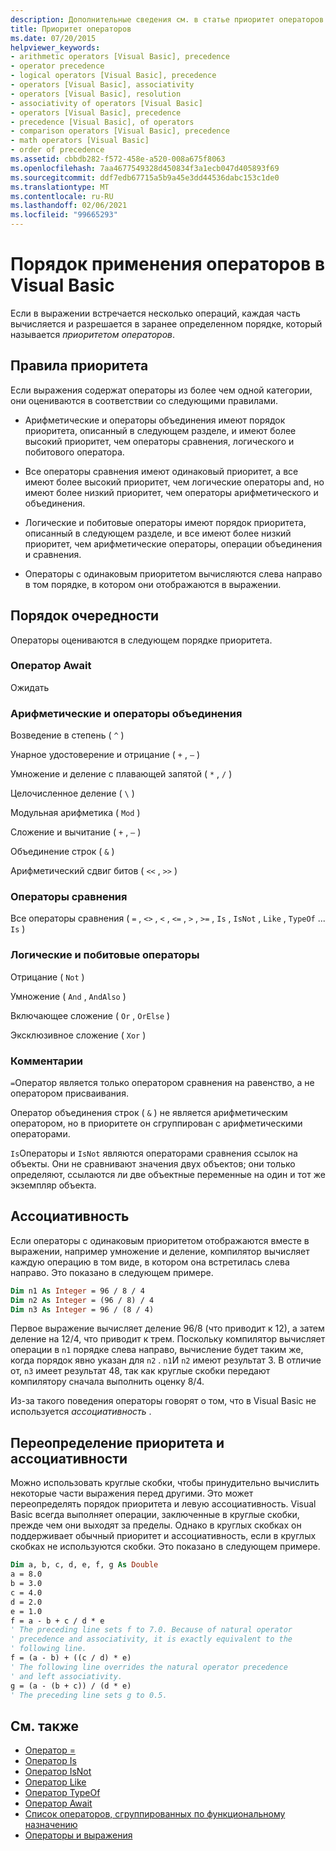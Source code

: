 ```yaml
---
description: Дополнительные сведения см. в статье приоритет операторов в Visual Basic
title: Приоритет операторов
ms.date: 07/20/2015
helpviewer_keywords:
- arithmetic operators [Visual Basic], precedence
- operator precedence
- logical operators [Visual Basic], precedence
- operators [Visual Basic], associativity
- operators [Visual Basic], resolution
- associativity of operators [Visual Basic]
- operators [Visual Basic], precedence
- precedence [Visual Basic], of operators
- comparison operators [Visual Basic], precedence
- math operators [Visual Basic]
- order of precedence
ms.assetid: cbbdb282-f572-458e-a520-008a675f8063
ms.openlocfilehash: 7aa4677549328d450834f3a1ecb047d405893f69
ms.sourcegitcommit: ddf7edb67715a5b9a45e3dd44536dabc153c1de0
ms.translationtype: MT
ms.contentlocale: ru-RU
ms.lasthandoff: 02/06/2021
ms.locfileid: "99665293"
---
```

# <a name="operator-precedence-in-visual-basic"></a>Порядок применения операторов в Visual Basic

Если в выражении встречается несколько операций, каждая часть вычисляется и разрешается в заранее определенном порядке, который называется *приоритетом операторов*.

## <a name="precedence-rules"></a>Правила приоритета

 Если выражения содержат операторы из более чем одной категории, они оцениваются в соответствии со следующими правилами.

- Арифметические и операторы объединения имеют порядок приоритета, описанный в следующем разделе, и имеют более высокий приоритет, чем операторы сравнения, логического и побитового оператора.

- Все операторы сравнения имеют одинаковый приоритет, а все имеют более высокий приоритет, чем логические операторы and, но имеют более низкий приоритет, чем операторы арифметического и объединения.

- Логические и побитовые операторы имеют порядок приоритета, описанный в следующем разделе, и все имеют более низкий приоритет, чем арифметические операторы, операции объединения и сравнения.

- Операторы с одинаковым приоритетом вычисляются слева направо в том порядке, в котором они отображаются в выражении.

## <a name="precedence-order"></a>Порядок очередности

 Операторы оцениваются в следующем порядке приоритета.

### <a name="await-operator"></a>Оператор Await

 Ожидать

### <a name="arithmetic-and-concatenation-operators"></a>Арифметические и операторы объединения

 Возведение в степень ( `^` )

 Унарное удостоверение и отрицание ( `+` , `–` )

 Умножение и деление с плавающей запятой ( `*` , `/` )

 Целочисленное деление ( `\` )

 Модульная арифметика ( `Mod` )

 Сложение и вычитание ( `+` , `–` )

 Объединение строк ( `&` )

 Арифметический сдвиг битов ( `<<` , `>>` )

### <a name="comparison-operators"></a>Операторы сравнения

 Все операторы сравнения ( `=` , `<>` , `<` , `<=` , `>` , `>=` , `Is` , `IsNot` , `Like` , `TypeOf` ... `Is` )

### <a name="logical-and-bitwise-operators"></a>Логические и побитовые операторы

 Отрицание ( `Not` )

 Умножение ( `And` , `AndAlso` )

 Включающее сложение ( `Or` , `OrElse` )

 Эксклюзивное сложение ( `Xor` )

### <a name="comments"></a>Комментарии

 `=`Оператор является только оператором сравнения на равенство, а не оператором присваивания.

 Оператор объединения строк ( `&` ) не является арифметическим оператором, но в приоритете он сгруппирован с арифметическими операторами.

 `Is`Операторы и `IsNot` являются операторами сравнения ссылок на объекты. Они не сравнивают значения двух объектов; они только определяют, ссылаются ли две объектные переменные на один и тот же экземпляр объекта.

## <a name="associativity"></a>Ассоциативность

 Если операторы с одинаковым приоритетом отображаются вместе в выражении, например умножение и деление, компилятор вычисляет каждую операцию в том виде, в котором она встретилась слева направо. Это показано в следующем примере.

```vb
Dim n1 As Integer = 96 / 8 / 4
Dim n2 As Integer = (96 / 8) / 4
Dim n3 As Integer = 96 / (8 / 4)
```

 Первое выражение вычисляет деление 96/8 (что приводит к 12), а затем деление на 12/4, что приводит к трем. Поскольку компилятор вычисляет операции в `n1` порядке слева направо, вычисление будет таким же, когда порядок явно указан для `n2` . `n1`И `n2` имеют результат 3. В отличие от, `n3` имеет результат 48, так как круглые скобки передают компилятору сначала выполнить оценку 8/4.

 Из-за такого поведения операторы говорят о том, что в Visual Basic не используется *ассоциативность* .

## <a name="overriding-precedence-and-associativity"></a>Переопределение приоритета и ассоциативности

 Можно использовать круглые скобки, чтобы принудительно вычислить некоторые части выражения перед другими. Это может переопределять порядок приоритета и левую ассоциативность. Visual Basic всегда выполняет операции, заключенные в круглые скобки, прежде чем они выходят за пределы. Однако в круглых скобках он поддерживает обычный приоритет и ассоциативность, если в круглых скобках не используются скобки. Это показано в следующем примере.

```vb
Dim a, b, c, d, e, f, g As Double
a = 8.0
b = 3.0
c = 4.0
d = 2.0
e = 1.0
f = a - b + c / d * e
' The preceding line sets f to 7.0. Because of natural operator
' precedence and associativity, it is exactly equivalent to the
' following line.
f = (a - b) + ((c / d) * e)
' The following line overrides the natural operator precedence
' and left associativity.
g = (a - (b + c)) / (d * e)
' The preceding line sets g to 0.5.
```

## <a name="see-also"></a>См. также

- [Оператор =](assignment-operator.md)
- [Оператор Is](is-operator.md)
- [Оператор IsNot](isnot-operator.md)
- [Оператор Like](like-operator.md)
- [Оператор TypeOf](typeof-operator.md)
- [Оператор Await](await-operator.md)
- [Список операторов, сгруппированных по функциональному назначению](operators-listed-by-functionality.md)
- [Операторы и выражения](../../programming-guide/language-features/operators-and-expressions/index.md)
